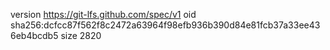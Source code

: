 version https://git-lfs.github.com/spec/v1
oid sha256:dcfcc87f562f8c2472a63964f98efb936b390d84e81fcb37a33ee436eb4bcdb5
size 2820
